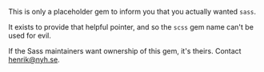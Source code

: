 This is only a placeholder gem to inform you that you actually wanted `sass`.

It exists to provide that helpful pointer, and so the `scss` gem name can't be used for evil.

If the Sass maintainers want ownership of this gem, it's theirs. Contact <henrik@nyh.se>.
